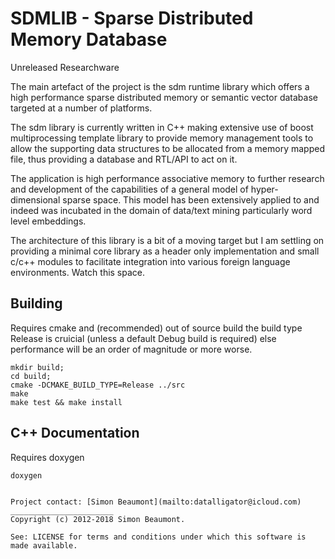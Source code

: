 SDMLIB - Sparse Distributed Memory Database 
===========================================

Unreleased Researchware

The main artefact of the project is the sdm runtime library which
offers a high performance sparse distributed memory or semantic vector
database targeted at a number of platforms.

The sdm library is currently written in C++ making extensive use of
boost multiprocessing template library to provide memory management
tools to allow the supporting data structures to be allocated from a
memory mapped file, thus providing a database and RTL/API to act on it.

The application is high performance associative memory to further
research and development of the capabilities of a general model of
hyper-dimensional sparse space. This model has been extensively
applied to and indeed was incubated in the domain of data/text
mining particularly word level embeddings.

The architecture of this library is a bit of a moving target but I am
settling on providing a minimal core library as a header only
implementation and small c/c++ modules to facilitate integration into
various foreign language environments. Watch this space. 


Building 
-------- 

Requires cmake and (recommended) out of source build the build type
Release is cruicial (unless a default Debug build is required) else
performance will be an order of magnitude or more worse.

```shell
mkdir build;
cd build;
cmake -DCMAKE_BUILD_TYPE=Release ../src
make
make test && make install
```

C++ Documentation
-----------------

Requires doxygen

```shell
doxygen


Project contact: [Simon Beaumont](mailto:datalligator@icloud.com) 
_______________________
Copyright (c) 2012-2018 Simon Beaumont.

See: LICENSE for terms and conditions under which this software is
made available.



